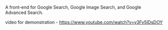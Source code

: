 A front-end for Google Search, Google Image Search, and Google Advanced Search.

video for demonstration - https://www.youtube.com/watch?v=y3Fv5IDsDOY


